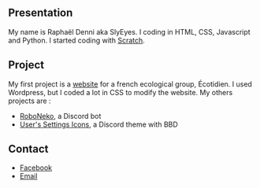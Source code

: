 ## Presentation

My name is Raphaël Denni aka SlyEyes. I coding in HTML, CSS, Javascript and Python. I started coding with [Scratch](https://scratch.mit.edu/).

## Project

My first project is a [website](https://ecotidien.info/) for a french ecological group, Écotidien. I used Wordpress, but I coded a lot in CSS to modify the website.
My others projects are :
- [RoboNeko](https://github.com/SlyEyes/RoboNeko), a Discord bot
- [User's Settings Icons](https://github.com/SlyEyes/Users_Settings_Icons), a Discord theme with BBD

## Contact

- [Facebook](https://www.facebook.com/raph.denni/)
- [Email](mailto:raphoro.d@gmail.com)
